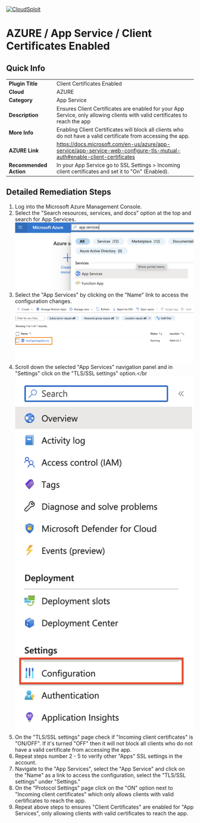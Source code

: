[![CloudSploit](https://cloudsploit.com/img/logo-new-big-text-100.png "CloudSploit")](https://cloudsploit.com)

# AZURE / App Service / Client Certificates Enabled

## Quick Info

| | |
|-|-|
| **Plugin Title** | Client Certificates Enabled |
| **Cloud** | AZURE |
| **Category** | App Service |
| **Description** | Ensures Client Certificates are enabled for your App Service, only allowing clients with valid certificates to reach the app |
| **More Info** | Enabling Client Certificates will block all clients who do not have a valid certificate from accessing the app. |
| **AZURE Link** | https://docs.microsoft.com/en-us/azure/app-service/app-service-web-configure-tls-mutual-auth#enable-client-certificates |
| **Recommended Action** | In your App Service go to SSL Settings > Incoming client certificates and set it to "On" (Enabled). |

## Detailed Remediation Steps
1. Log into the Microsoft Azure Management Console.
2. Select the "Search resources, services, and docs" option at the top and search for App Services. </br> <img src="/resources/azure/appservice/client-certificates-enabled/step2.png"/>
3. Select the "App Services" by clicking on the "Name" link to access the configuration changes.</br> <img src="/resources/azure/appservice/client-certificates-enabled/step3.png"/>
4. Scroll down the selected "App Services" navigation panel and in "Settings" click on the "TLS/SSL settings" option.</br <img src="/resources/azure/appservice/client-certificates-enabled/step4.png"/>
5. On the "TLS/SSL settings" page check if "Incoming client certificates" is "ON/OFF". If it's turned "OFF" then it will not block all clients who do not have a valid certificate from accessing the app. </br>
6. Repeat steps number 2 - 5 to verify other "Apps" SSL settings in the account.</br>
7. Navigate to the "App Services", select the "App Service" and click on the "Name" as a link to access the configuration, select the "TLS/SSL settings" under "Settings."</br>
8. On the "Protocol Settings" page click on the "ON" option next to "Incoming client certificates" which only allows clients with valid certificates to reach the app. </br>
9. Repeat above steps to ensures "Client Certificates" are enabled for "App Services", only allowing clients with valid certificates to reach the app. </br>
